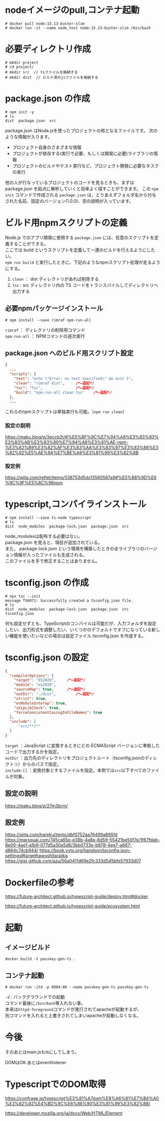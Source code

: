 # nodeイメージのpull,コンテナ起動
```shell
# docker pull node:15.13-buster-slim
# docker run -it --name node_test node:15.13-buster-slim /bin/bash
```

# 必要ディレクトリ作成
```shell
# mkdir project
# cd project/
# mkdir src  // tsファイルを格納する
# mkdir dist  // ビルド済のjsファイルを格納する
```

# package.json の作成
```shell
# npm init -y
# ls
dist  package.json  src
```
package.json はNode.jsを使ったプロジェクトの核となるファイルです。 次のような情報が入ります。
* プロジェクト自身のさまざまな情報
* プロジェクトが依存する(実行で必要、もしくは開発に必要)ライブラリの情報
* プロジェクトのビルドやテスト実行など、プロジェクト開発に必要なタスクの実行

他の人が行なっているプロジェクトのコードを見るときも、まずは package.json を起点に解析していくと効率よく探すことができます。 
この `npm init` コマンドで作成される `package.json` は、とりあえずフォルダ名から付与された名前、固定のバージョン(1.0.0)、空の説明が入っています。

# ビルド用npmスクリプトの定義
Node.js でのアプリ開発に使用する `package.json` には、任意のスクリプトを定義することができる。<br>
ここでは build というスクリプトを定義して一連のビルドを行えるようにしたい。<br>
`npm run build` と実行したときに、下記のようなnpmスクリプト処理が走るようにする。
1. `clean` ： dist ディレクトリがあれば削除する
2. `tsc` : src ディレクトリ内の TS コードをトランスパイルしてディレクトリへ出力する

## 必要npmパッケージインストール
```shell
# npm install --save rimraf npm-run-all
```
`rimraf` ： ディレクトリの削除用コマンド<br>
`npm-run-all` ： NPMコマンドの逐次実行

## package.json へのビルド用スクリプト設定
```json
{
  ...
  "scripts": {
    "test": "echo \"Error: no test specified\" && exit 1",
    "clean": "rimraf dist",     /*←追記*/
    "tsc": "tsc",               /*←追記*/
    "build": "npm-run-all clean tsc"    /*←追記*/
  },
  ...
```
これらのnpmスクリプトは単独実行も可能。（`npm run clean`）

### 設定の説明
https://maku.blog/p/3eccb2t/#%E5%BF%9C%E7%94%A8%E3%83%93%E3%83%AB%E3%83%89%E7%94%A8%E3%81%AE-npm-%E3%82%B9%E3%82%AF%E3%83%AA%E3%83%97%E3%83%88%E3%82%92%E5%AE%9A%E7%BE%A9%E3%81%99%E3%82%8B
### 設定例
https://qiita.com/reflet/items/538753d5dcf3560567a9#%E5%88%9D%E6%9C%9F%E5%8C%96npm

# typescript,コンパイラインストール
```shell
# npm install --save ts-node typescript
# ls
dist  node_modules  package-lock.json  package.json  src
```
node_modulesは配布する必要はない。<br>
package.json を見ると、項目が追加されている。<br>
また、 package-lock.json という環境を構築したときの全ライブラリのバージョン情報が入ったファイルも生成される。<br>
このファイルを手で修正することはありません。

# tsconfig.json の作成
```shell
# npx tsc --init
message TS6071: Successfully created a tsconfig.json file.
# ls
dist  node_modules  package-lock.json  package.json  src  tsconfig.json
```
何も設定せずとも、TypeScriptのコンパイルは可能だが、入力フォルダを設定したい、出力形式を調整したい、いくつかのデフォルトでオフになっている新しい機能を使いたいなどの場合は設定ファイル tsconfig.json を作成する。

# tsconfig.json の設定
```json
{
  "compilerOptions": {
    "target": "ES2020",     /*←追記*/
    "module": "es2020",
    "sourceMap": true,      /*←追記*/
    "outDir": "./dist",         /*←追記*/
    "strict": true,
    "esModuleInterop": true,
    "skipLibCheck": true,
    "forceConsistentCasingInFileNames": true
  },
  "include": [
      "src/**/*"
  ]
}
```
`target` ：JavaScript に変換するときにどの ECMAScript バージョンに準拠したコードで出力するかを指定。<br>
`outDir` ：出力先のディレクトリをプロジェクトルート（tsconfig.jsonのディレクトリ）からのパスで指定。<br>
`include:[]` ：変換対象とするファイルを指定。本例では`src`以下すべてのファイルが対象。<br>

## 設定の説明
https://maku.blog/p/27m3brm/
## 設定例
https://qiita.com/hareku/items/dbf0752aa76499a895fd
https://marsquai.com/745ca65e-e38b-4a8e-8d59-55421be50f7e/1f67fdab-8e00-4ae1-a1b9-077d5a30a5d6/3bb0733e-b978-4ee7-a667-d864c74cb944/
https://book.yyts.org/handson/tsconfig.json-settings#targethawoshitaraiika
https://gist.github.com/azu/56a0411d69e2fc333d545bfe57933d07

# Dockerfileの参考
https://future-architect.github.io/typescript-guide/deploy.html#docker

https://future-architect.github.io/typescript-guide/ecosystem.html

# 起動
## イメージビルド
```
docker build -t passkey-gen-ts .
```

## コンテナ起動
```
# docker run -itd -p 8004:80 --name passkey-gen-ts passkey-gen-ts
```
`-d` : バックグラウンドでの起動<br>
コマンド最後に`/bin/bash`等入れない事。<br>
本来は`httpd-foreground`コマンドが実行されてapacheが起動するが、<br>
別コマンドを入れると上書きされてしまいapacheが起動しなくなる。

# 今後
そのあとはmain.jsもtsにしてしまう。

DOMはOK.あとはeventlistener

# TypescriptでのDOM取得
https://confrage.jp/typescript%E3%81%A7dom%E8%A6%81%E7%B4%A0%E3%82%92%E4%BD%9C%E6%88%90%E3%81%99%E3%82%8B/

https://developer.mozilla.org/ja/docs/Web/HTML/Element